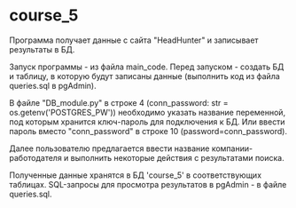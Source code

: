 # course_5
Программа получает данные с сайта "HeadHunter" и записывает результаты в БД.

Запуск программы - из файла main_code.
Перед запуском - создать БД и таблицу, в которую будут записаны данные (выполнить код из файла queries.sql в pgAdmin).

В файле "DB_module.py" в строке 4 (conn_password: str = os.getenv('POSTGRES_PW')) необходимо указать название переменной, под которым хранится ключ-пароль для подключения к БД.
Или ввести пароль вместо "conn_password" в строке 10 (password=conn_password).

Далее пользователю предлагается ввести название компании-работодателя и выполнить некоторые действия с результатами поиска.

Полученные данные хранятся в БД 'course_5' в соответствующих таблицах.
SQL-запросы для просмотра результатов в pgAdmin - в файле queries.sql.

